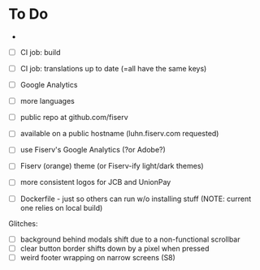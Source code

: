# To Do

-
- [ ] CI job: build
- [ ] CI job: translations up to date (=all have the same keys)
- [ ] Google Analytics

- [ ] more languages
- [ ] public repo at github.com/fiserv
- [ ] available on a public hostname (luhn.fiserv.com requested)
- [ ] use Fiserv's Google Analytics (?or Adobe?)
- [ ] Fiserv (orange) theme (or Fiserv-ify light/dark themes)
- [ ] more consistent logos for JCB and UnionPay
- [ ] Dockerfile - just so others can run w/o installing stuff (NOTE: current one relies on local build)

Glitches:
- [ ] background behind modals shift due to a non-functional scrollbar
- [ ] clear button border shifts down by a pixel when pressed
- [ ] weird footer wrapping on narrow screens (S8)
